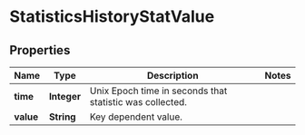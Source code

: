 
# StatisticsHistoryStatValue

## Properties
Name | Type | Description | Notes
------------ | ------------- | ------------- | -------------
**time** | **Integer** | Unix Epoch time in seconds that statistic was collected. | 
**value** | **String** | Key dependent value. | 



